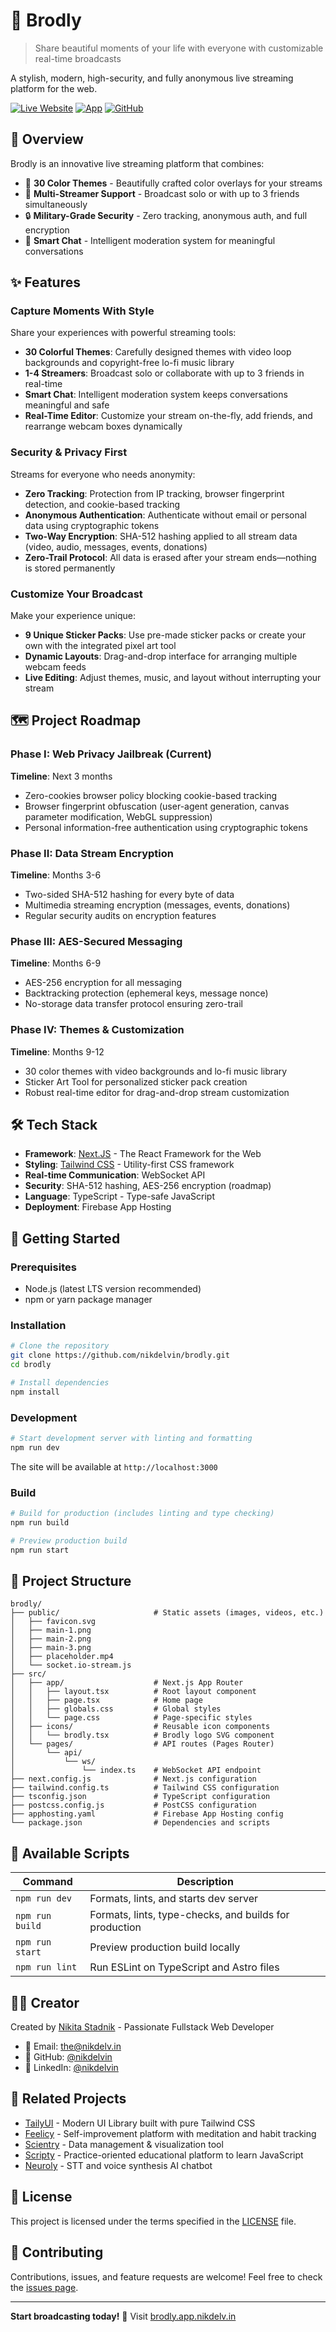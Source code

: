 # 📡 Brodly

> Share beautiful moments of your life with everyone with customizable real-time broadcasts

A stylish, modern, high-security, and fully anonymous live streaming platform for the web.

[![Live Website](https://img.shields.io/badge/🌐_Live-brodly.by.nikdelv.in-success)](https://brodly.by.nikdelv.in)
[![App](https://img.shields.io/badge/🚀_App-brodly.app.nikdelv.in-primary)](https://brodly.app.nikdelv.in)
[![GitHub](https://img.shields.io/badge/GitHub-nikdelvin/brodly-blue)](https://github.com/nikdelvin/brodly)

## 🌟 Overview

Brodly is an innovative live streaming platform that combines:

- 🎨 **30 Color Themes** - Beautifully crafted color overlays for your streams
- 👥 **Multi-Streamer Support** - Broadcast solo or with up to 3 friends simultaneously
- 🔒 **Military-Grade Security** - Zero tracking, anonymous auth, and full encryption
- 💬 **Smart Chat** - Intelligent moderation system for meaningful conversations

## ✨ Features

### Capture Moments With Style

Share your experiences with powerful streaming tools:

- **30 Colorful Themes**: Carefully designed themes with video loop backgrounds and copyright-free lo-fi music library
- **1-4 Streamers**: Broadcast solo or collaborate with up to 3 friends in real-time
- **Smart Chat**: Intelligent moderation system keeps conversations meaningful and safe
- **Real-Time Editor**: Customize your stream on-the-fly, add friends, and rearrange webcam boxes dynamically

### Security & Privacy First

Streams for everyone who needs anonymity:

- **Zero Tracking**: Protection from IP tracking, browser fingerprint detection, and cookie-based tracking
- **Anonymous Authentication**: Authenticate without email or personal data using cryptographic tokens
- **Two-Way Encryption**: SHA-512 hashing applied to all stream data (video, audio, messages, events, donations)
- **Zero-Trail Protocol**: All data is erased after your stream ends—nothing is stored permanently

### Customize Your Broadcast

Make your experience unique:

- **9 Unique Sticker Packs**: Use pre-made sticker packs or create your own with the integrated pixel art tool
- **Dynamic Layouts**: Drag-and-drop interface for arranging multiple webcam feeds
- **Live Editing**: Adjust themes, music, and layout without interrupting your stream

## 🗺️ Project Roadmap

### Phase I: Web Privacy Jailbreak (Current)

**Timeline**: Next 3 months

- Zero-cookies browser policy blocking cookie-based tracking
- Browser fingerprint obfuscation (user-agent generation, canvas parameter modification, WebGL suppression)
- Personal information-free authentication using cryptographic tokens

### Phase II: Data Stream Encryption

**Timeline**: Months 3-6

- Two-sided SHA-512 hashing for every byte of data
- Multimedia streaming encryption (messages, events, donations)
- Regular security audits on encryption features

### Phase III: AES-Secured Messaging

**Timeline**: Months 6-9

- AES-256 encryption for all messaging
- Backtracking protection (ephemeral keys, message nonce)
- No-storage data transfer protocol ensuring zero-trail

### Phase IV: Themes & Customization

**Timeline**: Months 9-12

- 30 color themes with video backgrounds and lo-fi music library
- Sticker Art Tool for personalized sticker pack creation
- Robust real-time editor for drag-and-drop stream customization

## 🛠️ Tech Stack

- **Framework**: [Next.JS](https://nextjs.org/) - The React Framework for the Web
- **Styling**: [Tailwind CSS](https://tailwindcss.com) - Utility-first CSS framework
- **Real-time Communication**: WebSocket API
- **Security**: SHA-512 hashing, AES-256 encryption (roadmap)
- **Language**: TypeScript - Type-safe JavaScript
- **Deployment**: Firebase App Hosting

## 🚀 Getting Started

### Prerequisites

- Node.js (latest LTS version recommended)
- npm or yarn package manager

### Installation

```bash
# Clone the repository
git clone https://github.com/nikdelvin/brodly.git
cd brodly

# Install dependencies
npm install
```

### Development

```bash
# Start development server with linting and formatting
npm run dev
```

The site will be available at `http://localhost:3000`

### Build

```bash
# Build for production (includes linting and type checking)
npm run build

# Preview production build
npm run start
```

## 📁 Project Structure

```text
brodly/
├── public/                     # Static assets (images, videos, etc.)
│   ├── favicon.svg
│   ├── main-1.png
│   ├── main-2.png
│   ├── main-3.png
│   ├── placeholder.mp4
│   └── socket.io-stream.js
├── src/
│   ├── app/                    # Next.js App Router
│   │   ├── layout.tsx          # Root layout component
│   │   ├── page.tsx            # Home page
│   │   ├── globals.css         # Global styles
│   │   └── page.css            # Page-specific styles
│   ├── icons/                  # Reusable icon components
│   │   └── brodly.tsx          # Brodly logo SVG component
│   └── pages/                  # API routes (Pages Router)
│       └── api/
│           └── ws/
│               └── index.ts    # WebSocket API endpoint
├── next.config.js              # Next.js configuration
├── tailwind.config.ts          # Tailwind CSS configuration
├── tsconfig.json               # TypeScript configuration
├── postcss.config.js           # PostCSS configuration
├── apphosting.yaml             # Firebase App Hosting config
└── package.json                # Dependencies and scripts
```

## 📜 Available Scripts

| Command            | Description                                            |
| ------------------ | ------------------------------------------------------ |
| `npm run dev`      | Formats, lints, and starts dev server                  |
| `npm run build`    | Formats, lints, type-checks, and builds for production |
| `npm run start`    | Preview production build locally                       |
| `npm run lint`     | Run ESLint on TypeScript and Astro files               |

## 👨‍💻 Creator

Created by [Nikita Stadnik](https://nikdelv.in) - Passionate Fullstack Web Developer

- 📧 Email: [the@nikdelv.in](mailto:the@nikdelv.in)
- 🐙 GitHub: [@nikdelvin](https://github.com/nikdelvin)
- 💼 LinkedIn: [@nikdelvin](https://www.linkedin.com/in/nikdelvin)

## 🔗 Related Projects

- [TailyUI](https://tailyui.app.nikdelv.in) - Modern UI Library built with pure Tailwind CSS
- [Feelicy](https://feelicy.app.nikdelv.in) - Self-improvement platform with meditation and habit tracking
- [Scientry](https://scientry.app.nikdelv.in) - Data management & visualization tool
- [Scripty](https://scripty.app.nikdelv.in) - Practice-oriented educational platform to learn JavaScript
- [Neuroly](https://neuroly.app.nikdelv.in) - STT and voice synthesis AI chatbot

## 📄 License

This project is licensed under the terms specified in the [LICENSE](./LICENSE) file.

## 🤝 Contributing

Contributions, issues, and feature requests are welcome! Feel free to check the [issues page](https://github.com/nikdelvin/brodly/issues).

---

**Start broadcasting today!** 📡 Visit [brodly.app.nikdelv.in](https://brodly.app.nikdelv.in)

